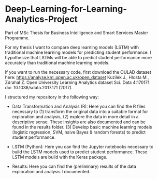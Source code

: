 # Deep-Learning-for-Learning-Analytics-Project
Part of MSc Thesis for Business Intelligence and Smart Services Master Programme.

For my thesis I want to compare deep learning models (LSTM) with traditional machine learning models for predicting student performance. I hypothesize that LSTMs will be able to predict student performance more accurately than traditional machine learning models.

If you want to run the necessary code, first download the OULAD dataset here: https://analyse.kmi.open.ac.uk/open_dataset Kuzilek J., Hlosta M., Zdrahal Z. Open University Learning Analytics dataset Sci. Data 4:170171 doi: 10.1038/sdata.2017.171 (2017).

I structured my repository in the following way:

- Data Transformation and Analysis (R): Here you can find the R files necessary to (1) transform the original data into a suitable format for exploration and analysis, (2) explore the data in more detail in a descriptive sense. These insights are also documented and can be found in the results folder. (3) Develop basic machine learning models (logistic regression, SVM, naive Bayes & random forests) to predict student performance.

- LSTM (Python): Here you can find the Jupyter notebooks necessary to build the LSTM models used to predict student performance. These LSTM models are build with the Keras package.

- Results: Here you can find the (preliminary) results of the data exploration and analysis I documented.